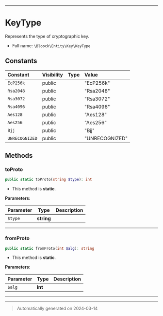 ***

# KeyType

Represents the type of cryptographic key.



* Full name: `\Bloock\Entity\Key\KeyType`


## Constants

| Constant | Visibility | Type | Value |
|:---------|:-----------|:-----|:------|
|`EcP256k`|public| |&quot;EcP256k&quot;|
|`Rsa2048`|public| |&quot;Rsa2048&quot;|
|`Rsa3072`|public| |&quot;Rsa3072&quot;|
|`Rsa4096`|public| |&quot;Rsa4096&quot;|
|`Aes128`|public| |&quot;Aes128&quot;|
|`Aes256`|public| |&quot;Aes256&quot;|
|`Bjj`|public| |&quot;Bjj&quot;|
|`UNRECOGNIZED`|public| |&quot;UNRECOGNIZED&quot;|


## Methods


### toProto



```php
public static toProto(string $type): int
```



* This method is **static**.




**Parameters:**

| Parameter | Type | Description |
|-----------|------|-------------|
| `$type` | **string** |  |





***

### fromProto



```php
public static fromProto(int $alg): string
```



* This method is **static**.




**Parameters:**

| Parameter | Type | Description |
|-----------|------|-------------|
| `$alg` | **int** |  |





***


***
> Automatically generated on 2024-03-14
